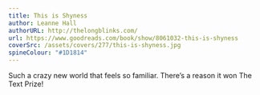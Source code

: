 ```yaml
---
title: This is Shyness
author: Leanne Hall
authorURL: http://thelongblinks.com/
url: https://www.goodreads.com/book/show/8061032-this-is-shyness
coverSrc: /assets/covers/277/this-is-shyness.jpg
spineColour: "#1D1814"
---
```


Such a crazy new world that feels so familiar. There’s a reason it won The Text Prize!
